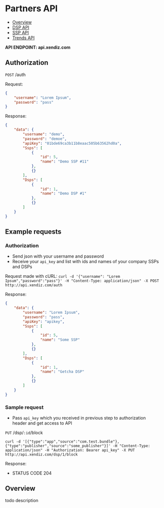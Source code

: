 # Partners API
* [Overview](#overview)
* [DSP API](./dsp)
* [SSP API](./ssp)
* [Trends API](./trends)

**API ENDPOINT: api.xendiz.com**

## Authorization

`POST` /auth

Request: 
```json
{
	"username": "Lorem Ipsum",
	"password": "pass"
}
```

Response:
```json
{
    "data": {
        "username": "demo",
        "password": "demoe",
        "apiKey": "01bde69ca3b11b8eaac505b63562hd0a",
        "Ssps": [
            {
                "id": 5,
                "name": "Demo SSP #11"
            },
            {}
        ],
        "Dsps": [
            {
                "id": 1,
                "name": "Demo DSP #1"
            },
            {}
        ]
    }
}
```

## Example requests

### Authorization

* Send json with your username and password
* Receive your `api_key` and list with ids and names of your company SSPs and DSPs

Request made with cURL:
`curl -d '{"username": "Lorem Ipsum","password":"pass"}' -H "Content-Type: application/json" -X POST http://api.xendiz.com/auth`

Response:
```json
{
    "data": {
        "username": "Lorem Ipsum",
        "password": "pass",
        "apiKey": "apikey",
        "Ssps": [
            {
                "id": 5,
                "name": "Some SSP"
            },
            {}
        ],
        "Dsps": [
            {
                "id": 1,
                "name": "Getcha DSP"
            },
            {}
        ]
    }
}
```

### Sample request

* Pass `api_key` which you received in previous step to authorization header and get access to API

`PUT` /dsp/`:id`/block

`curl -d '[{"type":"app","source":"com.test.bundle"},{"type":"publisher","source":"some_publisher"}]' -H "Content-Type: application/json" -H "Authorization: Bearer api_key" -X PUT http://api.xendiz.com/dsp/1/block`

Response: 
* STATUS CODE 204

## Overview
todo description
